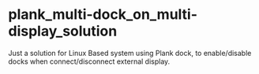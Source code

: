 # plank_multi-dock_on_multi-display_solution
Just a solution for Linux Based system using Plank dock, to enable/disable docks when connect/disconnect external display.
